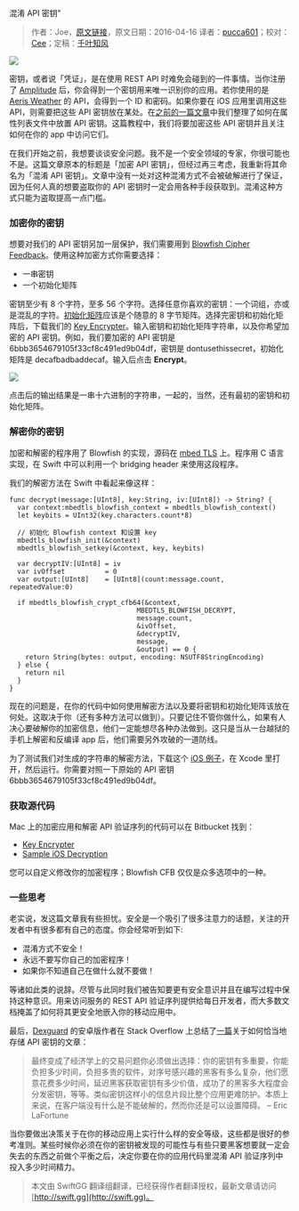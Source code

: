 混淆 API 密钥"

> 作者：Joe，[原文链接](http://dev.iachieved.it/iachievedit/obscuring-api-keys)，原文日期：2016-04-16
> 译者：[pucca601](http://weibo.com/601pucca)；校对：[Cee](https://github.com/Cee)；定稿：[千叶知风](http://weibo.com/xiaoxxiao)
  









![](http://swiftgg-main.b0.upaiyun.com/img/obscuring-api-keys-1.jpg)

密钥，或者说「凭证」，是在使用 REST API 时难免会碰到的一件事情。当你注册了 [Amplitude](https://amplitude.com) 后，你会得到一个密钥用来唯一识别你的应用。若你使用的是 [Aeris Weather](http://www.aerisweather.com/) 的 API，会得到一个 ID 和密码。如果你要在 iOS 应用里调用这些 API，则需要把这些 API 密钥放在某处。在[之前的一篇文章](http://dev.iachieved.it/iachievedit/using-property-lists-for-api-keys-in-swift-applications/)中我们整理了如何在属性列表文件中放置 API 密钥。这篇教程中，我们将要加密这些 API 密钥并且关注如何在你的 app 中访问它们。

在我们开始之前，我想要谈谈安全问题。我不是一个安全领域的专家，你很可能也不是。这篇文章原本的标题是「加密 API 密钥」，但经过再三考虑，我重新将其命名为「混淆 API 密钥」。文章中没有一处对这种混淆方式不会被破解进行了保证，因为任何人真的想要盗取你的 API 密钥时一定会用各种手段获取到。混淆这种方式只能为盗取提高一点门槛。



### 加密你的密钥

想要对我们的 API 密钥另加一层保护，我们需要用到 [Blowfish Cipher Feedback](https://www.schneier.com/academic/blowfish/)。使用这种加密方式你需要选择：

- 一串密钥
- 一个初始化矩阵

密钥至少有 8 个字符，至多 56 个字符。选择任意你喜欢的密钥：一个词组，亦或是混乱的字符。[初始化矩阵](https://en.wikipedia.org/wiki/Initialization_vector)应该是个随意的 8 字节矩阵。选择完密钥和初始化矩阵后，下载我们的 [Key Encrypter](http://dev.iachieved.it/downloads/keyencrypter.zip)。输入密钥和初始化矩阵字符串，以及你希望加密的 API 密钥。例如，我们要加密的 API 密钥是 6bbb3654679105f33cf8c491ed9b04df，密钥是 dontusethissecret，初始化矩阵是 decafbadbaddecaf。输入后点击 **Encrypt**。

![](http://swiftgg-main.b0.upaiyun.com/img/obscuring-api-keys-2.png)

点击后的输出结果是一串十六进制的字符串，一起的，当然，还有最初的密钥和初始化矩阵。

### 解密你的密钥

加密和解密的程序用了 Blowfish 的实现，源码在 [mbed TLS](https://tls.mbed.org/blowfish-source-code) 上。程序用 C 语言实现，在 Swift 中可以利用一个 bridging header 来使用这段程序。

我们的解密方法在 Swift 中看起来像这样：

    
    func decrypt(message:[UInt8], key:String, iv:[UInt8]) -> String? {
      var context:mbedtls_blowfish_context = mbedtls_blowfish_context()
      let keybits = UInt32(key.characters.count*8)
      
      // 初始化 Blowfish context 和设置 key
      mbedtls_blowfish_init(&context)
      mbedtls_blowfish_setkey(&context, key, keybits)
     
      var decryptIV:[UInt8] = iv
      var ivOffset          = 0
      var output:[UInt8]    = [UInt8](count:message.count, repeatedValue:0)
     
      if mbedtls_blowfish_crypt_cfb64(&context,
                                    MBEDTLS_BLOWFISH_DECRYPT,
                                    message.count,
                                    &ivOffset,
                                    &decryptIV,
                                    message,
                                    &output) == 0 {
        return String(bytes: output, encoding: NSUTF8StringEncoding)
      } else {
        return nil
      }
    }

现在的问题是，在你的代码中如何使用解密方法以及要将密钥和初始化矩阵该放在何处。这取决于你（还有多种方法可以做到）。只要记住不管你做什么，如果有人决心要破解你的加密信息，他们一定能想尽各种办法做到。这只是当从一台越狱的手机上解密和反编译 app 后，他们需要另外攻破的一道防线。

为了测试我们对生成的字符串的解密方法，下载这个 [iOS 例子](https://bitbucket.org/iachievedit/apikeysexample/downloads)，在 Xcode 里打开，然后运行。你需要对照一下原始的 API 密钥 6bbb3654679105f33cf8c491ed9b04df。

### 获取源代码

Mac 上的加密应用和解密 API 验证序列的代码可以在 Bitbucket 找到：

- [Key Encrypter](https://bitbucket.org/iachievedit/keyencrypter)
- [Sample iOS Decryption](https://bitbucket.org/iachievedit/apikeysexample)

您可以自定义修改你的加密程序；Blowfish CFB 仅仅是众多选项中的一种。

### 一些思考

老实说，发这篇文章我有些担忧。安全是一个吸引了很多注意力的话题，关注的开发者中有很多都有自己的态度。你会经常听到如下:

- 混淆方式不安全！
- 永远不要写你自己的加密程序！
- 如果你不知道自己在做什么就不要做！

等诸如此类的说辞。尽管与此同时我们被告知要更有安全意识并且在编写过程中保持这种意识。用来访问服务的 REST API 验证序列提供给每日开发者，而大多数文档掩盖了如何将其更安全地嵌入你的移动应用中。

最后，[Dexguard](https://www.guardsquare.com/dexguard) 的安卓版作者在 Stack Overflow 上总结了[一篇](http://stackoverflow.com/questions/14570989/best-practice-for-storing-private-api-keys-in-android?answertab=active#tab-top)关于如何恰当地存储 API 密钥的文章：

> 最终变成了经济学上的交易问题你必须做出选择：你的密钥有多重要，你能负担多少时间，负担多贵的软件，对序号感兴趣的黑客有多么复杂，他们愿意花费多少时间，延迟黑客获取密钥有多少价值，成功了的黑客多大程度会分发密钥，等等。类似密钥这样小的信息片段比整个应用更难防护。本质上来说，在客户端没有什么是不能破解的，然而你还是可以设置障碍。  – Eric LaFortune

当你要做出决策关于在你的移动应用上实行什么样的安全等级，这些都是很好的参考准则。某些时候你必须在你的密钥被发现的可能性与有些只要黑客想要就一定会失去的东西之前做个平衡之后，决定你要在你的应用代码里混淆 API 验证序列中投入多少时间精力。
> 本文由 SwiftGG 翻译组翻译，已经获得作者翻译授权，最新文章请访问 [http://swift.gg](http://swift.gg)。